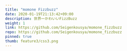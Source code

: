 ```yaml
---
title: "momone Fizzbuzz"
date: 2020-01-19T21:13:42+09:00
description: 世界一かわいいFizzBuzz
weight: 1
link: https://github.com/Seigenkousya/momone_fizzbuzz
repo: https://github.com/Seigenkousya/momone_fizzbuzz
pinned: true
thumb: feature3/css3.png
---
```


